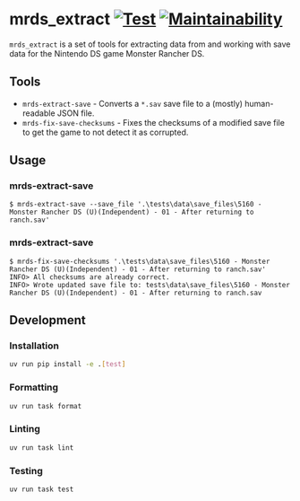 # mrds_extract [![Test](https://github.com/ExcaliburZero/mrds_extract/actions/workflows/test.yml/badge.svg)](https://github.com/ExcaliburZero/mrds_extract/actions/workflows/test.yml) [![Maintainability](https://qlty.sh/gh/ExcaliburZero/projects/mrds_extract/maintainability.svg)](https://qlty.sh/gh/ExcaliburZero/projects/mrds_extract)

`mrds_extract` is a set of tools for extracting data from and working with save data for the Nintendo DS game Monster Rancher DS.

## Tools

- `mrds-extract-save` - Converts a `*.sav` save file to a (mostly) human-readable JSON file.
- `mrds-fix-save-checksums` - Fixes the checksums of a modified save file to get the game to not detect it as corrupted.

## Usage

### mrds-extract-save

```console
$ mrds-extract-save --save_file '.\tests\data\save_files\5160 - Monster Rancher DS (U)(Independent) - 01 - After returning to ranch.sav'
```

### mrds-extract-save

```console
$ mrds-fix-save-checksums '.\tests\data\save_files\5160 - Monster Rancher DS (U)(Independent) - 01 - After returning to ranch.sav'
INFO> All checksums are already correct.
INFO> Wrote updated save file to: tests\data\save_files\5160 - Monster Rancher DS (U)(Independent) - 01 - After returning to ranch.sav
```

## Development

### Installation

```bash
uv run pip install -e .[test]
```

### Formatting

```bash
uv run task format
```

### Linting

```bash
uv run task lint
```

### Testing

```bash
uv run task test
```
